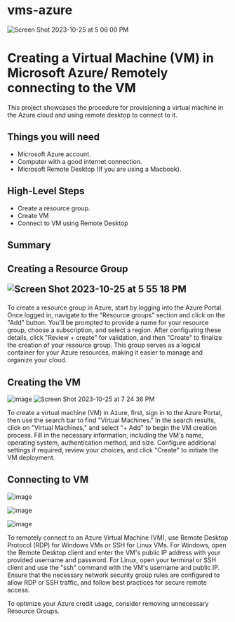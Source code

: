 # vms-azure
<p align="center">
  
![Screen Shot 2023-10-25 at 5 06 00 PM](https://github.com/Courela23/vms-azure/assets/136120929/49928605-b34e-4b09-afe9-0ec252411ef5)
 </p>
<h1>Creating a Virtual Machine (VM) in Microsoft Azure/ Remotely connecting to the VM</h1>
This project showcases the procedure for provisioning a virtual machine in the Azure cloud and using remote desktop to connect to it.<br />

<h2>Things you will need</h2>

- Microsoft Azure account.
- Computer with a good internet connection.
- Microsoft Remote Desktop (If you are using a Macbook).



<h2>High-Level Steps</h2>

- Create a resource group.
- Create VM
- Connect to VM using Remote Desktop

<h2>Summary</h2>
<p>
<h2>Creating a Resource Group
</p>
<p> 
  
![Screen Shot 2023-10-25 at 5 55 18 PM](https://github.com/Courela23/vms-azure/assets/136120929/1d5ca85f-5626-45db-86e3-eb8e8a84e201) </h2>To create a resource group in Azure, start by logging into the Azure Portal. Once logged in, navigate to the "Resource groups" section and click on the "Add" button. You'll be prompted to provide a name for your resource group, choose a subscription, and select a region. After configuring these details, click "Review + create" for validation, and then "Create" to finalize the creation of your resource group. This group serves as a logical container for your Azure resources, making it easier to manage and organize your cloud.</p>

<p>
<h2>Creating the VM </h2>
</p>
<p> 
  
![image](https://github.com/Courela23/vms-azure/assets/136120929/d44b7807-8b10-4af8-85e9-e6f0fec2b852) </h2>
![Screen Shot 2023-10-25 at 7 24 36 PM](https://github.com/Courela23/vms-azure/assets/136120929/dded9ff5-af93-48fc-97fe-4491ea798292)

To create a virtual machine (VM) in Azure, first, sign in to the Azure Portal, then use the search bar to find "Virtual Machines." In the search results, click on "Virtual Machines," and select "+ Add" to begin the VM creation process. Fill in the necessary information, including the VM's name, operating system, authentication method, and size. Configure additional settings if required, review your choices, and click "Create" to initiate the VM deployment.

<p>
<h2>Connecting to VM</h2>
</p>
<p> 
  
![image](https://github.com/Courela23/vms-azure/assets/136120929/25ab8b8e-dca3-403b-be9c-897e6b257615)


![image](https://github.com/Courela23/vms-azure/assets/136120929/6b324853-e440-49dd-89d6-fc856e459589)

![image](https://github.com/Courela23/vms-azure/assets/136120929/375b97d0-04eb-4733-a117-051d248da07d)


To remotely connect to an Azure Virtual Machine (VM), use Remote Desktop Protocol (RDP) for Windows VMs or SSH for Linux VMs. For Windows, open the Remote Desktop client and enter the VM's public IP address with your provided username and password. For Linux, open your terminal or SSH client and use the "ssh" command with the VM's username and public IP. Ensure that the necessary network security group rules are configured to allow RDP or SSH traffic, and follow best practices for secure remote access.

<p>
To optimize your Azure credit usage, consider removing unnecessary Resource Groups.
</p>
<br />
